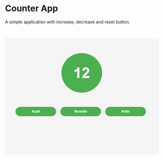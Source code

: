 <h1>Counter App</h1>

<p>A simple application with increase, decrease and reset button.</p>

<br/>

![color palette](./counter.png)